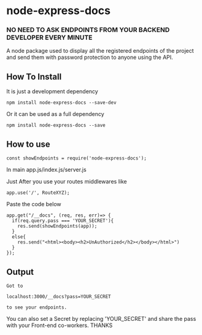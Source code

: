# node-express-docs

### NO NEED TO ASK ENDPOINTS FROM YOUR BACKEND DEVELOPER EVERY MINUTE

A node package used to display all the registered endpoints of the project and send them with password protection to anyone using the API.

## How To Install
It is just a development dependency
```
npm install node-express-docs --save-dev
```
Or it can be used as a full dependency  
```
npm install node-express-docs --save
```
## How to use
```
const showEndpoints = require('node-express-docs');

```
In main app.js/index.js/server.js

Just After you use your routes middlewares like 
```
app.use('/', RouteXYZ);
```
Paste the code below
```
app.get("/__docs", (req, res, err)=> {
  if(req.query.pass === 'YOUR_SECRET'){
    res.send(showEndpoints(app));
  }
  else{
    res.send("<html><body><h2>UnAuthorized</h2></body></html>")
  }
});
```
## Output
```
Got to 

localhost:3000/__docs?pass=YOUR_SECRET 

to see your endpoints.
```
You can also set a Secret by replacing 'YOUR_SECRET' and share the pass with your Front-end co-workers.
THANKS
